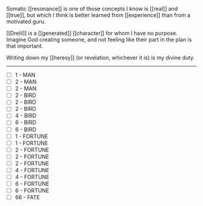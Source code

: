 Somatic [[resonance]] is one of those concepts I know is [[real]] and [[true]], but which I think is better learned from [[experience]] than from a motivated guru.

[[Drelil]] is a [[generated]] [[character]] for whom I have no purpose. Imagine God creating someone, and not feeling like their part in the plan is that important.

Writing down my [[heresy]] (or revelation, whichever it is) is my divine duty.
* * *


- [ ] 1 - MAN
- [ ] 2 - MAN
- [ ] 2 - MAN
- [ ] 2 - BIRD
- [ ] 2 - BIRD
- [ ] 2 - BIRD
- [ ] 4 - BIRD
- [ ] 6 - BIRD
- [ ] 6 - BIRD
- [ ] 1 - FORTUNE
- [ ] 1 - FORTUNE
- [ ] 2 - FORTUNE
- [ ] 2 - FORTUNE
- [ ] 2 - FORTUNE
- [ ] 4 - FORTUNE
- [ ] 4 - FORTUNE
- [ ] 6 - FORTUNE
- [ ] 6 - FORTUNE
- [ ] 66 - FATE